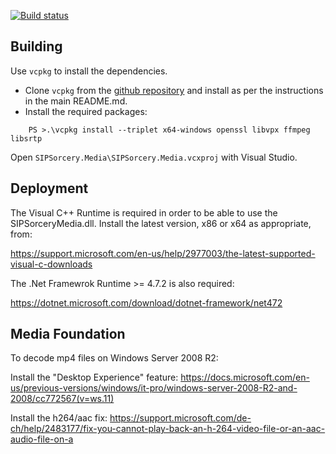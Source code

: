 [![Build status](https://ci.appveyor.com/api/projects/status/u8nmgpkowce2q4fb/branch/master?svg=true)](https://ci.appveyor.com/project/sipsorcery/sipsorcery-9ql6k/branch/master)

Building
---------------------

Use `vcpkg` to install the dependencies.

- Clone `vcpkg` from the [github repository](https://github.com/Microsoft/vcpkg) and install as per the instructions in the main README.md.
- Install the required packages:

```
    PS >.\vcpkg install --triplet x64-windows openssl libvpx ffmpeg libsrtp
```

Open `SIPSorcery.Media\SIPSorcery.Media.vcxproj` with Visual Studio.

Deployment
---------------------

The Visual C++ Runtime is required in order to be able to use the SIPSorceryMedia.dll. Install the latest version, x86 or x64 as appropriate, from:

https://support.microsoft.com/en-us/help/2977003/the-latest-supported-visual-c-downloads

The .Net Framewrok Runtime >= 4.7.2 is also required:

https://dotnet.microsoft.com/download/dotnet-framework/net472

Media Foundation
---------------------

To decode mp4 files on Windows Server 2008 R2:

Install the "Desktop Experience" feature: 
https://docs.microsoft.com/en-us/previous-versions/windows/it-pro/windows-server-2008-R2-and-2008/cc772567(v=ws.11)

Install the h264/aac fix:
https://support.microsoft.com/de-ch/help/2483177/fix-you-cannot-play-back-an-h-264-video-file-or-an-aac-audio-file-on-a
